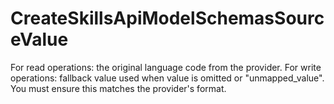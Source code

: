 # CreateSkillsApiModelSchemasSourceValue

For read operations: the original language code from the provider. For write operations: fallback value used when value is omitted or "unmapped_value". You must ensure this matches the provider's format.

